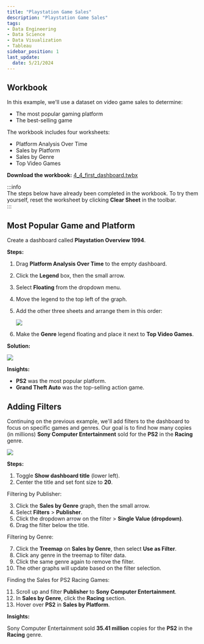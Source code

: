 ```yaml
---
title: "Playstation Game Sales"
description: "Playstation Game Sales"
tags: 
- Data Engineering
- Data Science
- Data Visualization
- Tableau
sidebar_position: 1
last_update:
  date: 5/21/2024
---
```



## Workbook 

In this example, we'll use a dataset on video game sales to determine:  

- The most popular gaming platform  
- The best-selling game  

The workbook includes four worksheets:  

- Platform Analysis Over Time
- Sales by Platform
- Sales by Genre
- Top Video Games

**Download the workbook:** [4_4_first_dashboard.twbx](https://github.com/joseeden/joeden/tree/master/docs/022-Data-Engineering/051-Tableau/000-Sample%20Datasets/001-Introduction-to-Tableau/Workbooks)  

:::info  
The steps below have already been completed in the workbook. To try them yourself, reset the worksheet by clicking **Clear Sheet** in the toolbar.  
:::


## Most Popular Game and Platform

Create a dashboard called **Playstation Overview 1994**. 

**Steps:**  

1. Drag **Platform Analysis Over Time** to the empty dashboard.  
2. Click the **Legend** box, then the small arrow.  
3. Select **Floating** from the dropdown menu.  
4. Move the legend to the top left of the graph.  
5. Add the other three sheets and arrange them in this order:  

   ![](/img/docs/Screenshot-2025-03-10-005001.png)  

6. Make the **Genre** legend floating and place it next to **Top Video Games**.  


**Solution:**

<div class="img-center"> 

![](/gif/docs/snowflake-create-query-sampleee-29.gif)

</div>


**Insights:**  

- **PS2** was the most popular platform.  
- **Grand Theft Auto** was the top-selling action game.

## Adding Filters

Continuing on the previous example, we'll add filters to the dashboard to focus on specific games and genres. Our goal is to find how many copies (in millions) **Sony Computer Entertainment** sold for the **PS2** in the **Racing** genre.  

<div class="img-center"> 

![](/gif/docs/snowflake-create-query-sampleee-30.gif)

</div>

**Steps:**  

1. Toggle **Show dashboard title** (lower left).  
2. Center the title and set font size to **20**.  

Filtering by Publisher:

3. Click the **Sales by Genre** graph, then the small arrow.  
4. Select **Filters** > **Publisher**.  
5. Click the dropdown arrow on the filter > **Single Value (dropdown)**.  
6. Drag the filter below the title.  

Filtering by Genre:

7. Click the **Treemap** on **Sales by Genre**, then select **Use as Filter**.  
8. Click any genre in the treemap to filter data.  
9. Click the same genre again to remove the filter.  
10. The other graphs will update based on the filter selection.  

Finding the Sales for PS2 Racing Games:

11. Scroll up and filter **Publisher** to **Sony Computer Entertainment**.  
12. In **Sales by Genre**, click the **Racing** section.  
13. Hover over **PS2** in **Sales by Platform**.  


**Insights:**  

Sony Computer Entertainment sold **35.41 million** copies for the **PS2** in the **Racing** genre.
